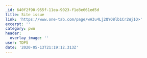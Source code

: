 ```yaml
---
_id: 640f2f90-955f-11ea-9023-f1e8e661ed5d
title: Site issue
link: 'https://www.one-tab.com/page/wA3u4Lj2QYO8lb1Cr2Wj1Q>'
excerpt: ''
category: pwn
header:
  overlay_image: ''
user: TDPS
date: '2020-05-13T21:19:12.313Z'
---
```


